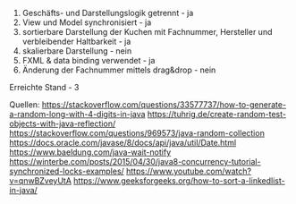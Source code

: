 1. Geschäfts- und Darstellungslogik getrennt - ja
2. View und Model synchronisiert - ja
3. sortierbare Darstellung der Kuchen mit Fachnummer, Hersteller und
   verbleibender Haltbarkeit - ja
4. skalierbare Darstellung - nein
5. FXML & data binding verwendet - ja
6. Änderung der Fachnummer mittels drag&drop - nein

Erreichte Stand - 3

Quellen:
https://stackoverflow.com/questions/33577737/how-to-generate-a-random-long-with-4-digits-in-java
https://tuhrig.de/create-random-test-objects-with-java-reflection/
https://stackoverflow.com/questions/969573/java-random-collection
https://docs.oracle.com/javase/8/docs/api/java/util/Date.html
https://www.baeldung.com/java-wait-notify
https://winterbe.com/posts/2015/04/30/java8-concurrency-tutorial-synchronized-locks-examples/
https://www.youtube.com/watch?v=qnwBZveyUtA
https://www.geeksforgeeks.org/how-to-sort-a-linkedlist-in-java/




